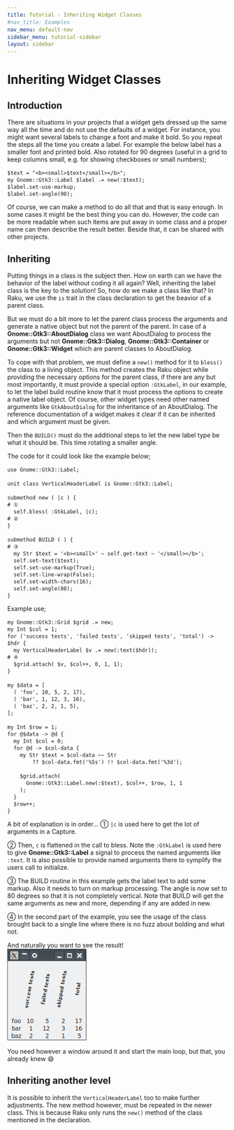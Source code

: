 ```yaml
---
title: Tutorial - Inheriting Widget Classes
#nav_title: Examples
nav_menu: default-nav
sidebar_menu: tutorial-sidebar
layout: sidebar
---
```

# Inheriting Widget Classes

## Introduction

There are situations in your projects that a widget gets dressed up the same way all the time and do not use the defaults of a widget. For instance, you might want several labels to change a font and make it bold. So you repeat the steps all the time you create a label. For example the below label has a smaller font and printed bold. Also rotated for 90 degrees (useful in a grid to keep columns small, e.g. for showing checkboxes or small numbers);

```
$text = "<b><small>$text</small></b>";
my Gnome::Gtk3::Label $label .= new(:$text);
$label.set-use-markup;
$label.set-angle(90);
```

Of course, we can make a method to do all that and that is easy enough. In some cases it might be the best thing you can do. However, the code can be more readable when such items are put away in some class and a proper name can then describe the result better. Beside that, it can be shared with other projects.


## Inheriting

Putting things in a class is the subject then. How on earth can we have the behavior of the label without coding it all again? Well, inheriting the label class is the key to the solution! So, how do we make a class like that? In Raku, we use the `is` trait in the class declaration to get the beavior of a parent class.

But we must do a bit more to let the parent class process the arguments and generate a native object but not the parent of the parent. In case of a **Gnome::Gtk3::AboutDialog** class we want AboutDialog to process the arguments but not **Gnome::Gtk3::Dialog**, **Gnome::Gtk3::Container** or **Gnome::Gtk3::Widget** which are parent classes to AboutDialog.

To cope with that problem, we must define a `new()` method for it to `bless()` the class to a living object. This method creates the Raku object while providing the necessary options for the parent class, if there are any but most importantly, it must provide a special option `:GtkLabel`, in our example, to let the label build routine know that it must process the options to create a native label object. Of course, other widget types need other named arguments like `GtkAboutDialog` for the inheritance of an AboutDialog. The reference documentation of a widget makes it clear if it can be inherited and which argument must be given.

Then the `BUILD()` must do the additional steps to let the new label type be what it should be. This time rotating a smaller angle.

The code for it could look like the example below;
```
use Gnome::Gtk3::Label;

unit class VerticalHeaderLabel is Gnome::Gtk3::Label;

submethod new ( |c ) {                                                    # ①
  self.bless( :GtkLabel, |c);                                             # ②
}

submethod BUILD ( ) {                                                     # ③
  my Str $text = '<b><small>' ~ self.get-text ~ '</small></b>';
  self.set-text($text);
  self.set-use-markup(True);
  self.set-line-wrap(False);
  self.set-width-chars(16);
  self.set-angle(80);
}
```

Example use;
```
my Gnome::Gtk3::Grid $grid .= new;
my Int $col = 1;
for ('success tests', 'failed tests', 'skipped tests', 'total') -> $hdr {
  my VerticalHeaderLabel $v .= new(:text($hdr));                          # ④
  $grid.attach( $v, $col++, 0, 1, 1);
}

my $data = [
  ( 'foo', 10, 5, 2, 17),
  ( 'bar', 1, 12, 3, 16),
  ( 'baz', 2, 2, 1, 5),
];

my Int $row = 1;
for @$data -> @d {
  my Int $col = 0;
  for @d -> $col-data {
    my Str $text = $col-data ~~ Str
        ?? $col-data.fmt('%5s') !! $col-data.fmt('%3d');

    $grid.attach(
      Gnome::Gtk3::Label.new(:$text), $col++, $row, 1, 1
    );
  }
  $row++;
}
```

A bit of explanation is in order…
① `|c` is used here to get the lot of arguments in a Capture.

② Then, `c` is flattened in the call to bless. Note the `:GtkLabel` is used here to give **Gnome::Gtk3::Label** a signal to process the named arguments like `:text`. It is also possible to provide named arguments there to symplify the users call to initialize.

③ The BUILD routine in this example gets the label text to add some markup. Also it needs to turn on markup processing. The angle is now set to 80 degrees so that it is not completely vertical. Note that BUILD will get the same arguments as new and more, depending if any are added in new.

④ In the second part of the example, you see the usage of the class brought back to a single line where there is no fuzz about bolding and what not.

And naturally you want to see the result!<br/>
![](images/inheriting-example.png)

You need however a window around it and start the main loop, but that, you already knew 😄

## Inheriting another level

It is possible to inherit the `VerticalHeaderLabel` too to make further adjustments. The new method however, must be repeated in the newer class. This is because Raku only runs the `new()` method of the class mentioned in the declaration.
